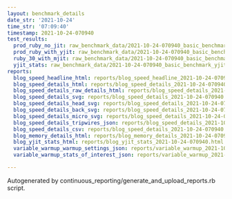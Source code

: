 ```yaml
---
layout: benchmark_details
date_str: '2021-10-24'
time_str: '07:09:40'
timestamp: 2021-10-24-070940
test_results:
  prod_ruby_no_jit: raw_benchmark_data/2021-10-24-070940_basic_benchmark_prod_ruby_no_jit.json
  prod_ruby_with_yjit: raw_benchmark_data/2021-10-24-070940_basic_benchmark_prod_ruby_with_yjit.json
  ruby_30_with_mjit: raw_benchmark_data/2021-10-24-070940_basic_benchmark_ruby_30_with_mjit.json
  yjit_stats: raw_benchmark_data/2021-10-24-070940_basic_benchmark_yjit_stats.json
reports:
  blog_speed_headline_html: reports/blog_speed_headline_2021-10-24-070940.html
  blog_speed_details_html: reports/blog_speed_details_2021-10-24-070940.html
  blog_speed_details_raw_details_html: reports/blog_speed_details_2021-10-24-070940.raw_details.html
  blog_speed_details_svg: reports/blog_speed_details_2021-10-24-070940.svg
  blog_speed_details_head_svg: reports/blog_speed_details_2021-10-24-070940.head.svg
  blog_speed_details_back_svg: reports/blog_speed_details_2021-10-24-070940.back.svg
  blog_speed_details_micro_svg: reports/blog_speed_details_2021-10-24-070940.micro.svg
  blog_speed_details_tripwires_json: reports/blog_speed_details_2021-10-24-070940.tripwires.json
  blog_speed_details_csv: reports/blog_speed_details_2021-10-24-070940.csv
  blog_memory_details_html: reports/blog_memory_details_2021-10-24-070940.html
  blog_yjit_stats_html: reports/blog_yjit_stats_2021-10-24-070940.html
  variable_warmup_warmup_settings_json: reports/variable_warmup_2021-10-24-070940.warmup_settings.json
  variable_warmup_stats_of_interest_json: reports/variable_warmup_2021-10-24-070940.stats_of_interest.json

---
```

Autogenerated by continuous_reporting/generate_and_upload_reports.rb script.
